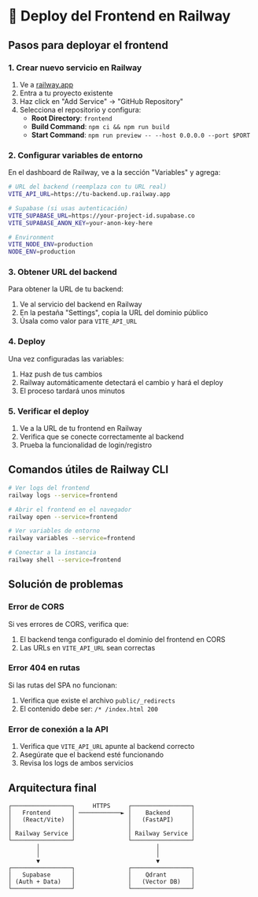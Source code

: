 # 🚂 Deploy del Frontend en Railway

## Pasos para deployar el frontend

### 1. Crear nuevo servicio en Railway
1. Ve a [railway.app](https://railway.app)
2. Entra a tu proyecto existente
3. Haz click en "Add Service" → "GitHub Repository"
4. Selecciona el repositorio y configura:
   - **Root Directory**: `frontend`
   - **Build Command**: `npm ci && npm run build`
   - **Start Command**: `npm run preview -- --host 0.0.0.0 --port $PORT`

### 2. Configurar variables de entorno

En el dashboard de Railway, ve a la sección "Variables" y agrega:

```bash
# URL del backend (reemplaza con tu URL real)
VITE_API_URL=https://tu-backend.up.railway.app

# Supabase (si usas autenticación)
VITE_SUPABASE_URL=https://your-project-id.supabase.co
VITE_SUPABASE_ANON_KEY=your-anon-key-here

# Environment
VITE_NODE_ENV=production
NODE_ENV=production
```

### 3. Obtener URL del backend

Para obtener la URL de tu backend:
1. Ve al servicio del backend en Railway
2. En la pestaña "Settings", copia la URL del dominio público
3. Úsala como valor para `VITE_API_URL`

### 4. Deploy

Una vez configuradas las variables:
1. Haz push de tus cambios
2. Railway automáticamente detectará el cambio y hará el deploy
3. El proceso tardará unos minutos

### 5. Verificar el deploy

1. Ve a la URL de tu frontend en Railway
2. Verifica que se conecte correctamente al backend
3. Prueba la funcionalidad de login/registro

## Comandos útiles de Railway CLI

```bash
# Ver logs del frontend
railway logs --service=frontend

# Abrir el frontend en el navegador
railway open --service=frontend

# Ver variables de entorno
railway variables --service=frontend

# Conectar a la instancia
railway shell --service=frontend
```

## Solución de problemas

### Error de CORS
Si ves errores de CORS, verifica que:
1. El backend tenga configurado el dominio del frontend en CORS
2. Las URLs en `VITE_API_URL` sean correctas

### Error 404 en rutas
Si las rutas del SPA no funcionan:
1. Verifica que existe el archivo `public/_redirects`
2. El contenido debe ser: `/* /index.html 200`

### Error de conexión a la API
1. Verifica que `VITE_API_URL` apunte al backend correcto
2. Asegúrate que el backend esté funcionando
3. Revisa los logs de ambos servicios

## Arquitectura final

```
┌─────────────────┐     HTTPS     ┌─────────────────┐
│   Frontend      │ ────────────► │    Backend      │
│   (React/Vite)  │               │   (FastAPI)     │
│                 │               │                 │
│ Railway Service │               │ Railway Service │
└─────────────────┘               └─────────────────┘
        │                                 │
        │                                 │
        ▼                                 ▼
┌─────────────────┐               ┌─────────────────┐
│   Supabase      │               │    Qdrant       │
│ (Auth + Data)   │               │   (Vector DB)   │
└─────────────────┘               └─────────────────┘
``` 